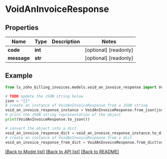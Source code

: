 # VoidAnInvoiceResponse


## Properties

Name | Type | Description | Notes
------------ | ------------- | ------------- | -------------
**code** | **int** |  | [optional] [readonly] 
**message** | **str** |  | [optional] [readonly] 

## Example

```python
from ls_zoho_billing_invoices.models.void_an_invoice_response import VoidAnInvoiceResponse

# TODO update the JSON string below
json = "{}"
# create an instance of VoidAnInvoiceResponse from a JSON string
void_an_invoice_response_instance = VoidAnInvoiceResponse.from_json(json)
# print the JSON string representation of the object
print(VoidAnInvoiceResponse.to_json())

# convert the object into a dict
void_an_invoice_response_dict = void_an_invoice_response_instance.to_dict()
# create an instance of VoidAnInvoiceResponse from a dict
void_an_invoice_response_from_dict = VoidAnInvoiceResponse.from_dict(void_an_invoice_response_dict)
```
[[Back to Model list]](../README.md#documentation-for-models) [[Back to API list]](../README.md#documentation-for-api-endpoints) [[Back to README]](../README.md)


